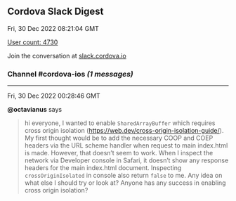 ## Cordova Slack Digest
Fri, 30 Dec 2022 08:21:04 GMT

[User count: 4730](https://cordova.slack.com/)


Join the conversation at [slack.cordova.io](http://slack.cordova.io/)

### __Channel #cordova-ios__ _(1 messages)_
---

Fri, 30 Dec 2022 00:28:46 GMT

__@octavianus__ says 
> hi everyone, I wanted to enable `SharedArrayBuffer` which requires cross origin isolation (<https://web.dev/cross-origin-isolation-guide/>).
> My first thought would be to add the necessary COOP and COEP headers via the URL scheme handler when request to main index.html is made.
> However, that doesn’t seem to work. When I inspect the network via Developer console in Safari, it doesn’t show any response headers for the main index.html document.
> Inspecting `crossOriginIsolated` in console also return `false` to me.
> Any idea on what else I should try or look at? Anyone has any success in enabling cross origin isolation?
> 
